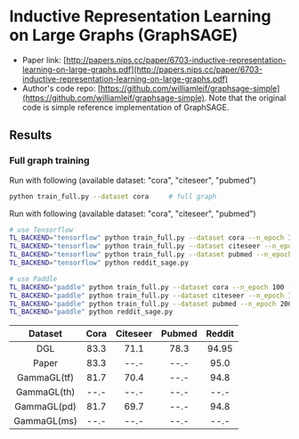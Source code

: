 Inductive Representation Learning on Large Graphs (GraphSAGE)
============

- Paper link: [http://papers.nips.cc/paper/6703-inductive-representation-learning-on-large-graphs.pdf](http://papers.nips.cc/paper/6703-inductive-representation-learning-on-large-graphs.pdf)
- Author's code repo: [https://github.com/williamleif/graphsage-simple](https://github.com/williamleif/graphsage-simple). Note that the original code is 
simple reference implementation of GraphSAGE.


Results
-------

### Full graph training

Run with following (available dataset: "cora", "citeseer", "pubmed")
```bash
python train_full.py --dataset cora     # full graph
```

Run with following (available dataset: "cora", "citeseer", "pubmed")
```bash
# use Tensorflow
TL_BACKEND="tensorflow" python train_full.py --dataset cora --n_epoch 100 --lr 0.001 --hidden_dim 512
TL_BACKEND="tensorflow" python train_full.py --dataset citeseer --n_epoch 100 --lr 0.001 --hidden_dim 512 
TL_BACKEND="tensorflow" python train_full.py --dataset pubmed --n_epoch 200 --lr 0.01 --hidden_dim 16
TL_BACKEND="tensorflow" python reddit_sage.py 

# use Paddle
TL_BACKEND="paddle" python train_full.py --dataset cora --n_epoch 100 --lr 0.001 --hidden_dim 512
TL_BACKEND="paddle" python train_full.py --dataset citeseer --n_epoch 100 --lr 0.001 --hidden_dim 512 
TL_BACKEND="paddle" python train_full.py --dataset pubmed --n_epoch 200 --lr 0.01 --hidden_dim 16
TL_BACKEND="paddle" python reddit_sage.py 
```


|      Dataset      | Cora | Citeseer | Pubmed | Reddit |
| :---------------: | :--: | :------: | :----: | :----: |
|        DGL        | 83.3 |   71.1   |  78.3  |  94.95 |
|       Paper       | 83.3 |   --.-   |  --.-  |  95.0  |
|     GammaGL(tf)   | 81.7 |   70.4   |  --.-  |  94.8  |
|     GammaGL(th)   | --.- |   --.-   |  --.-  |  --.-  |
|     GammaGL(pd)   | 81.7 |   69.7   |  --.-  |  94.8  |
|     GammaGL(ms)   | --.- |   --.-   |  --.-  |  --.-  |
